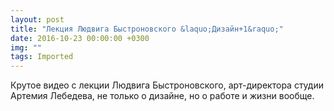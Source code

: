 ```yaml
---
layout: post
title: "Лекция Людвига Быстроновского &laquo;Дизайн+1&raquo;"
date: 2016-10-23 00:00:00 +0300
img: ""
tags: Imported
---
```


Крутое видео c лекции Людвига Быстроновского, арт-директора студии Артемия Лебедева, не только о дизайне, но о работе и жизни вообще.